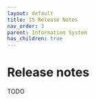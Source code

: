 ```yaml
---
layout: default
title: IS Release Notes
nav_order: 3
parent: Information System
has_children: true
---
```


#  Release notes

TODO